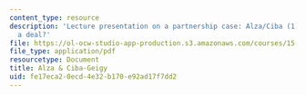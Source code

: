 ```yaml
---
content_type: resource
description: 'Lecture presentation on a partnership case: Alza/Ciba (1): structuring
  a deal?'
file: https://ol-ocw-studio-app-production.s3.amazonaws.com/courses/15-912-technology-strategy-fall-2008/fe17eca20ecd4e32b170e92ad17f7dd2_lec_20_a.pdf
file_type: application/pdf
resourcetype: Document
title: Alza & Ciba-Geigy
uid: fe17eca2-0ecd-4e32-b170-e92ad17f7dd2
---
```

